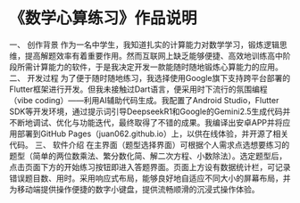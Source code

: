 # 《数学心算练习》作品说明
一、	创作背景
	作为一名中学生，我知道扎实的计算能力对数学学习，锻炼逻辑思维，提高解题效率有着重要作用。然而互联网上缺乏能够便捷、高效地训练高中阶段所需计算能力的软件，于是我决定开发一款能随时随地锻炼心算能力的应用。
二、	开发过程
	为了便于随时随地练习，我选择使用Google旗下支持跨平台部署的Flutter框架进行开发。但我未接触过Dart语言，便采用时下流行的氛围编程（vibe coding）——利用AI辅助代码生成。我配置了Android Studio，Flutter SDK等开发环境，通过提示词引导DeepseekR1和Google的Gemini2.5生成代码并不断地调试、优化与功能迭代，最终取得了不错的成果。我编译出安卓APP并将应用部署到GitHub Pages（juan062.github.io）上，以供在线体验，并开源了相关代码。
三、	软件介绍
	在主界面（题型选择界面）可根据个人需求点选想要练习的题型（简单的两位数乘法、繁分数化简、解二次方程、小数除法）。选定题型后，点击页面下方的开始练习按钮即进入答题界面。页面上方设有数据统计栏，可记录错误题目数、用时。采用响应式布局，能够良好地自适应不同大小的屏幕布局，并为移动端提供操作便捷的数字小键盘，提供流畅顺滑的沉浸式操作体验。